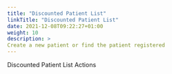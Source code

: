 ```yaml
---
title: "Discounted Patient List"
linkTitle: "Discounted Patient List"
date: 2021-12-08T09:22:27+01:00
weight: 10
description: >
Create a new patient or find the patient registered
---
```


Discounted Patient List Actions
